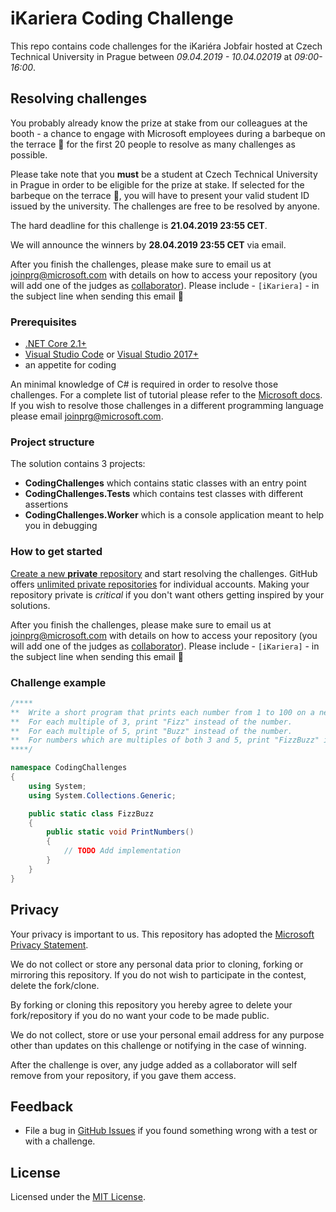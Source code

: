 # iKariera Coding Challenge

This repo contains code challenges for the iKariéra Jobfair hosted at Czech Technical University in Prague between *09.04.2019 - 10.04.02019* at *09:00-16:00*.

## Resolving challenges

You probably already know the prize at stake from our colleagues at the booth - a chance to engage with Microsoft employees during a barbeque on the terrace :fork_and_knife: for the first 20 people to resolve as many challenges as possible.

Please take note that you **must** be a student at Czech Technical University in Prague in order to be eligible for the prize at stake. If selected for the barbeque on the terrace :fork_and_knife:, you will have to present your valid student ID issued by the university. The challenges are free to be resolved by anyone.

The hard deadline for this challenge is **21.04.2019 23:55 CET**.

We will announce the winners by **28.04.2019 23:55 CET** via email.

After you finish the challenges, please make sure to email us at [joinprg@microsoft.com](mailto:joinprg@microsoft.com) with details on how to access your repository (you will add one of the judges as [collaborator](https://help.github.com/en/articles/inviting-collaborators-to-a-personal-repository)). Please include - `[iKariera]` - in the subject line when sending this email :bow:

### Prerequisites

* [.NET Core 2.1+](https://dotnet.microsoft.com/download)
* [Visual Studio Code](https://code.visualstudio.com/) or [Visual Studio 2017+](https://visualstudio.microsoft.com/downloads/)
* an appetite for coding

An minimal knowledge of C# is required in order to resolve those challenges. For a complete list of tutorial please refer to the [Microsoft docs](https://docs.microsoft.com/en-us/dotnet/csharp/tutorials/). If you wish to resolve those challenges in a different programming language please email [joinprg@microsoft.com](mailto:joinprg@microsoft.com).

### Project structure

The solution contains 3 projects:
* **CodingChallenges** which contains static classes with an entry point
* **CodingChallenges.Tests** which contains test classes with different assertions
* **CodingChallenges.Worker** which is a console application meant to help you in debugging

### How to get started
[Create a new **private** repository](https://help.github.com/en/articles/creating-a-new-repository) and start resolving the challenges. GitHub offers [unlimited private repositories](https://github.com/pricing) for individual accounts. Making your repository private is *critical* if you don't want others getting inspired by your solutions.

After you finish the challenges, please make sure to email us at [joinprg@microsoft.com](mailto:joinprg@microsoft.com) with details on how to access your repository (you will add one of the judges as [collaborator](https://help.github.com/en/articles/inviting-collaborators-to-a-personal-repository)). Please include - `[iKariera]` - in the subject line when sending this email :bow:

### Challenge example
```csharp
/****
**  Write a short program that prints each number from 1 to 100 on a new line.
**  For each multiple of 3, print "Fizz" instead of the number.
**  For each multiple of 5, print "Buzz" instead of the number.
**  For numbers which are multiples of both 3 and 5, print "FizzBuzz" instead of the number.
****/

namespace CodingChallenges
{
    using System;
    using System.Collections.Generic;

    public static class FizzBuzz
    {
        public static void PrintNumbers()
        {
            // TODO Add implementation
        }
    }
}
```

## Privacy
Your privacy is important to us. This repository has adopted the [Microsoft Privacy Statement](https://privacy.microsoft.com/en-us/privacystatement). 

We do not collect or store any personal data prior to cloning, forking or mirroring this repository. If you do not wish to participate in the contest, delete the fork/clone.

By forking or cloning this repository you hereby agree to delete your fork/repository if you do no want your code to be made public.

We do not collect, store or use your personal email address for any purpose other than updates on this challenge or notifying in the case of winning.

After the challenge is over, any judge added as a collaborator will self remove from your repository, if you gave them access.

## Feedback
* File a bug in [GitHub Issues](https://github.com/MicrosoftPrague/iKariera-coding-challenge/issues) if you found something wrong with a test or with a challenge.

## License
Licensed under the [MIT License](LICENSE).
